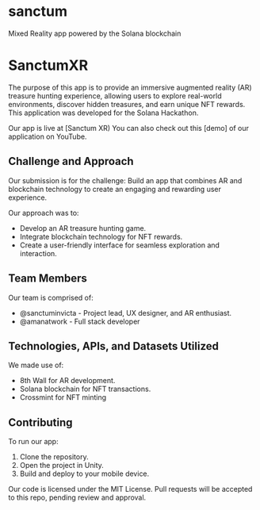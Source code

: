 # sanctum
Mixed Reality app powered by the Solana blockchain
# SanctumXR


The purpose of this app is to provide an immersive augmented reality (AR) treasure hunting experience, allowing users to explore real-world environments, discover hidden treasures, and earn unique NFT rewards. This application was developed for the Solana Hackathon.

Our app is live at [Sanctum XR) You can also check out this [demo] of our application on YouTube.

## Challenge and Approach

Our submission is for the challenge: Build an app that combines AR and blockchain technology to create an engaging and rewarding user experience.

Our approach was to:

- Develop an AR treasure hunting game.
- Integrate blockchain technology for NFT rewards.
- Create a user-friendly interface for seamless exploration and interaction.

## Team Members

Our team is comprised of:

- @sanctuminvicta - Project lead, UX designer, and AR enthusiast.
- @amanatwork - Full stack developer

## Technologies, APIs, and Datasets Utilized

We made use of:

- 8th Wall for AR development.
- Solana blockchain for NFT transactions.
- Crossmint for NFT minting

## Contributing

To run our app:

1. Clone the repository.
2. Open the project in Unity.
3. Build and deploy to your mobile device.

Our code is licensed under the MIT License. Pull requests will be accepted to this repo, pending review and approval.
